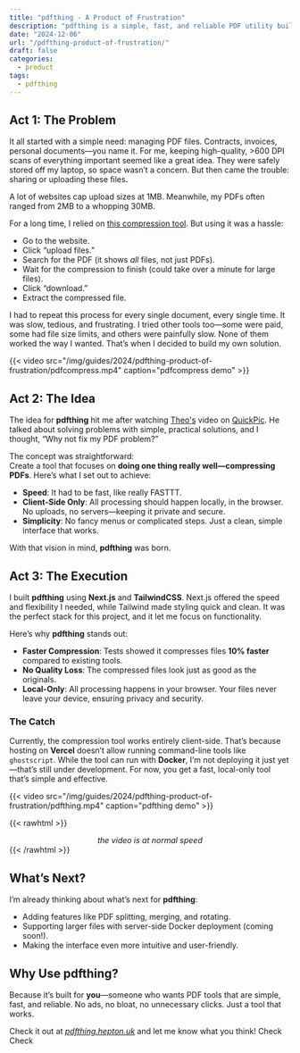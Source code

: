 ```yaml
---
title: "pdfthing - A Product of Frustration"
description: "pdfthing is a simple, fast, and reliable PDF utility built to tackle the frustrations of existing tools."
date: "2024-12-06"
url: "/pdfthing-product-of-frustration/"
draft: false
categories: 
  - product
tags:
  - pdfthing
---
```


## Act 1: The Problem

It all started with a simple need: managing PDF files. Contracts, invoices, personal documents—you name it. For me, keeping high-quality, >600 DPI scans of everything important seemed like a great idea. They were safely stored off my laptop, so space wasn’t a concern. But then came the trouble: sharing or uploading these files.

A lot of websites cap upload sizes at 1MB. Meanwhile, my PDFs often ranged from 2MB to a whopping 30MB.

For a long time, I relied on [this compression tool](https://pdfcompressor.com/). But using it was a hassle:

- Go to the website.
- Click “upload files.”
- Search for the PDF (it shows *all* files, not just PDFs).
- Wait for the compression to finish (could take over a minute for large files).
- Click “download.”
- Extract the compressed file.

I had to repeat this process for every single document, every single time. It was slow, tedious, and frustrating. I tried other tools too—some were paid, some had file size limits, and others were painfully slow. None of them worked the way I wanted. That’s when I decided to build my own solution.

{{< video src="/img/guides/2024/pdfthing-product-of-frustration/pdfcompress.mp4" caption="pdfcompress demo" >}} 

## Act 2: The Idea

The idea for **pdfthing** hit me after watching [Theo's](https://x.com/theo) video on [QuickPic](https://www.youtube.com/watch?v=G2_D2bYFjY4). He talked about solving problems with simple, practical solutions, and I thought, “Why not fix my PDF problem?”

The concept was straightforward:  
Create a tool that focuses on **doing one thing really well—compressing PDFs**. Here’s what I set out to achieve:

- **Speed**: It had to be fast, like really FASTTT.  
- **Client-Side Only**: All processing should happen locally, in the browser. No uploads, no servers—keeping it private and secure.  
- **Simplicity**: No fancy menus or complicated steps. Just a clean, simple interface that works.  

With that vision in mind, **pdfthing** was born.

## Act 3: The Execution

I built **pdfthing** using **Next.js** and **TailwindCSS**. Next.js offered the speed and flexibility I needed, while Tailwind made styling quick and clean. It was the perfect stack for this project, and it let me focus on functionality.

Here’s why **pdfthing** stands out:

- **Faster Compression**: Tests showed it compresses files **10% faster** compared to existing tools.  
- **No Quality Loss**: The compressed files look just as good as the originals.  
- **Local-Only**: All processing happens in your browser. Your files never leave your device, ensuring privacy and security.  

### The Catch  
Currently, the compression tool works entirely client-side. That’s because hosting on **Vercel** doesn’t allow running command-line tools like `ghostscript`. While the tool can run with **Docker**, I’m not deploying it just yet—that’s still under development. For now, you get a fast, local-only tool that’s simple and effective.

{{< video src="/img/guides/2024/pdfthing-product-of-frustration/pdfthing.mp4" caption="pdfthing demo" >}} 

{{< rawhtml >}}
<div style="text-align: center; font-style: italic">the video is at normal speed</div>
{{< /rawhtml >}}

## What’s Next?

I’m already thinking about what’s next for **pdfthing**:  
- Adding features like PDF splitting, merging, and rotating.  
- Supporting larger files with server-side Docker deployment (coming soon!).  
- Making the interface even more intuitive and user-friendly.  

## Why Use pdfthing?

Because it’s built for **you**—someone who wants PDF tools that are simple, fast, and reliable. No ads, no bloat, no unnecessary clicks. Just a tool that works.

Check it out at *[pdfthing.hepton.uk](https://pdfthing.hepton.uk)* and let me know what you think! Check  Check
